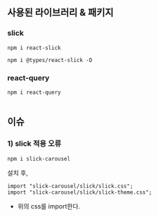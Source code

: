 ## 사용된 라이브러리 & 패키지

### slick

```shell
npm i react-slick
```

```shell
npm i @types/react-slick -D
```

### react-query

```shell
npm i react-query
```

```shell

```

## 이슈

### 1) slick 적용 오류

```shell
npm i slick-carousel
```

설치 후,

```tsx
import "slick-carousel/slick/slick.css";
import "slick-carousel/slick/slick-theme.css";
```

- 위의 css를 import한다.

